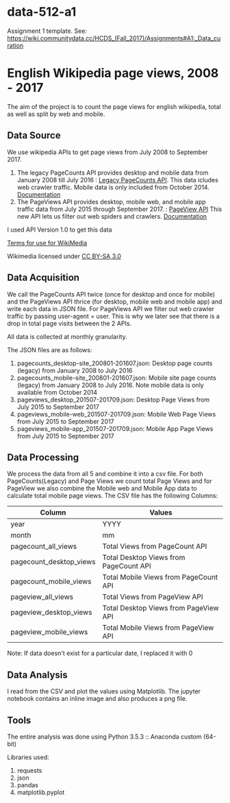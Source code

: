 # data-512-a1
Assignment 1 template. See: https://wiki.communitydata.cc/HCDS_(Fall_2017)/Assignments#A1:_Data_curation

# English Wikipedia page views, 2008 - 2017

The aim of the project is to count the page views for english wikipedia, total as well as split by web and mobile.

## Data Source
We use wikipedia APIs to get page views from July 2008 to September 2017. 
1. The legacy PageCounts API provides desktop and mobile data from January 2008 till July 2016 : [Legacy PageCounts API](https://wikitech.wikimedia.org/wiki/Analytics/AQS/Legacy_Pagecounts). This data icludes web crawler traffic. Mobile data is only included from October 2014. [Documentation](https://wikitech.wikimedia.org/wiki/Analytics/AQS/Legacy_Pagecounts)
2. The PageViews API provides desktop, mobile web, and mobile app traffic data from July 2015 through September 2017.  : [PageView API](https://wikitech.wikimedia.org/wiki/Analytics/AQS/Pageviews) This new API lets us filter out web spiders and crawlers. [Documentation](https://wikitech.wikimedia.org/wiki/Analytics/AQS/Pageviews)

I used API Version 1.0 to get this data

[Terms for use for WikiMedia](https://wikimediafoundation.org/wiki/Terms_of_Use/en)

Wikimedia licensed under [CC BY-SA 3.0](https://creativecommons.org/licenses/by-sa/3.0/)

## Data Acquisition
We call the PageCounts API twice (once for desktop and once for mobile) and the PageViews API thrice (for desktop, mobile web and mobile app) and write each data in JSON file. For PageViews API we filter out web crawler traffic by passing user-agent = user. This is why we later see that there is a drop in total page visits between the 2 APIs. 

All data is collected at monthly granularity.

The JSON files are as follows:
1. pagecounts_desktop-site_200801-201607.json: Desktop page counts (legacy) from January 2008 to July 2016
2. pagecounts_mobile-site_200801-201607.json: Mobile site page counts (legacy) from January 2008 to July 2016. Note mobile data is only available from October 2014
3. pageviews_desktop_201507-201709.json: Desktop Page Views from July 2015 to September 2017
4. pageviews_mobile-web_201507-201709.json: Mobile Web Page Views from July 2015 to September 2017
5. pageviews_mobile-app_201507-201709.json: Mobile App Page Views from July 2015 to September 2017

## Data Processing
We process the data from all 5 and combine it into a csv file. For both PageCounts(Legacy) and Page Views we count total Page Views and for PageView we also combine the Mobile web and Mobile App data to calculate total mobile page views.
The CSV file has the following Columns:

| Column                  | Values                                 |
|-------------------------|----------------------------------------|
| year                    | YYYY                                   |
| month                   | mm                                     |
| pagecount_all_views     | Total Views from PageCount API         |
| pagecount_desktop_views | Total Desktop Views from PageCount API |
| pagecount_mobile_views  | Total Mobile Views from PageCount API  |
| pageview_all_views      | Total Views from PageView API          |
| pageview_desktop_views  | Total Desktop Views from PageView API  |
| pageview_mobile_views   | Total Mobile Views from PageView API   |

Note: If data doesn't exist for a particular date, I replaced it with 0

## Data Analysis

I read from the CSV and plot the values using Matplotlib. The jupyter notebook contains an inline image and also produces a png file.

## Tools
The entire analysis was done using Python 3.5.3 :: Anaconda custom (64-bit)

Libraries used:
1. requests
2. json
3. pandas
4. matplotlib.pyplot